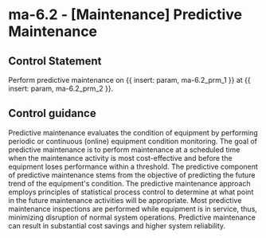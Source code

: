 # ma-6.2 - \[Maintenance\] Predictive Maintenance

## Control Statement

Perform predictive maintenance on {{ insert: param, ma-6.2_prm_1 }} at {{ insert: param, ma-6.2_prm_2 }}.

## Control guidance

Predictive maintenance evaluates the condition of equipment by performing periodic or continuous (online) equipment condition monitoring. The goal of predictive maintenance is to perform maintenance at a scheduled time when the maintenance activity is most cost-effective and before the equipment loses performance within a threshold. The predictive component of predictive maintenance stems from the objective of predicting the future trend of the equipment's condition. The predictive maintenance approach employs principles of statistical process control to determine at what point in the future maintenance activities will be appropriate. Most predictive maintenance inspections are performed while equipment is in service, thus, minimizing disruption of normal system operations. Predictive maintenance can result in substantial cost savings and higher system reliability.
